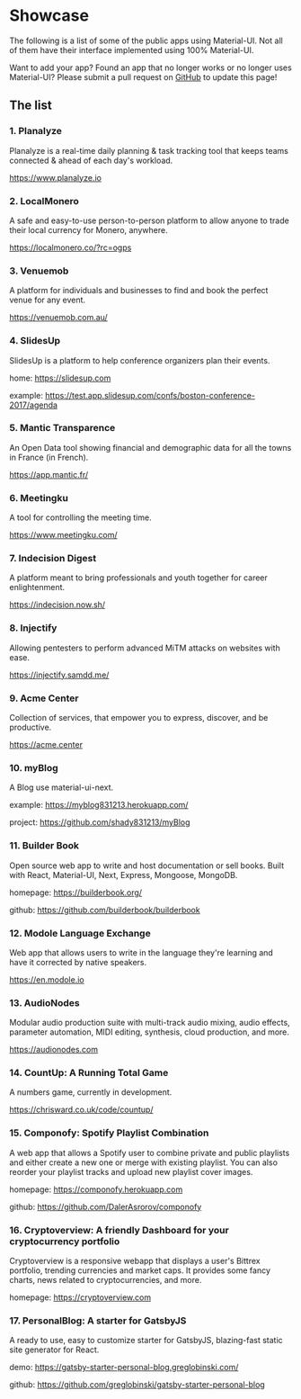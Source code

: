# Showcase

The following is a list of some of the public apps using Material-UI. Not all of them have their interface implemented using 100% Material-UI.

Want to add your app? Found an app that no longer works or no longer uses Material-UI? Please submit a pull request on [GitHub](https://github.com/mui-org/material-ui) to update this page!

## The list

### 1. Planalyze
  Planalyze is a real-time daily planning & task tracking tool that keeps teams connected & ahead of each day's workload.
  
  https://www.planalyze.io

### 2. LocalMonero
  A safe and easy-to-use person-to-person platform to allow anyone to trade their local currency for Monero, anywhere.

  https://localmonero.co/?rc=ogps

### 3. Venuemob
  A platform for individuals and businesses to find and book the perfect venue for any event.

 https://venuemob.com.au/

### 4. SlidesUp
  SlidesUp is a platform to help conference organizers plan their events.

  home: https://slidesup.com

  example: https://test.app.slidesup.com/confs/boston-conference-2017/agenda

### 5. Mantic Transparence
  An Open Data tool showing financial and demographic data for all the towns in France (in French).

  https://app.mantic.fr/

### 6. Meetingku
  A tool for controlling the meeting time.

  https://www.meetingku.com/

### 7. Indecision Digest
  A platform meant to bring professionals and youth together for career enlightenment.

  https://indecision.now.sh/

### 8. Injectify
  Allowing pentesters to perform advanced MiTM attacks on websites with ease.

  https://injectify.samdd.me/

### 9. Acme Center
  Collection of services, that empower you to express, discover, and be productive.

  https://acme.center

### 10. myBlog
  A Blog use material-ui-next.

  example: https://myblog831213.herokuapp.com/

  project: https://github.com/shady831213/myBlog

### 11. Builder Book
  Open source web app to write and host documentation or sell books.
  Built with React, Material-UI, Next, Express, Mongoose, MongoDB.

  homepage: https://builderbook.org/

  github: https://github.com/builderbook/builderbook

### 12. Modole Language Exchange
  Web app that allows users to write in the language they're learning and have it corrected by native speakers.

  https://en.modole.io

### 13. AudioNodes
  Modular audio production suite with multi-track audio mixing, audio effects, parameter automation, MIDI editing, synthesis, cloud production, and more.
  
  https://audionodes.com

### 14. CountUp: A Running Total Game
  A numbers game, currently in development.
  
  https://chrisward.co.uk/code/countup/
  
### 15. Componofy: Spotify Playlist Combination
  A web app that allows a Spotify user to combine private and public playlists and either create a new one or merge with existing playlist. You can also reorder your playlist tracks and upload new playlist cover images.

  homepage: https://componofy.herokuapp.com
 
  github: https://github.com/DalerAsrorov/componofy
  
### 16. Cryptoverview: A friendly Dashboard for your cryptocurrency portfolio
  Cryptoverview is a responsive webapp that displays a user's Bittrex portfolio, trending currencies and market caps. It provides some fancy charts, news related to cryptocurrencies, and more.

  homepage: https://cryptoverview.com

### 17. PersonalBlog: A starter for GatsbyJS
  A ready to use, easy to customize starter for GatsbyJS, blazing-fast static site generator for React.

  demo: https://gatsby-starter-personal-blog.greglobinski.com/
 
  github: https://github.com/greglobinski/gatsby-starter-personal-blog
